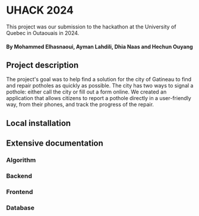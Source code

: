 # UHACK 2024

This project was our submission to the hackathon at the University of Quebec in Outaouais in 2024.

#### By Mohammed Elhasnaoui, Ayman Lahdili, Dhia Naas and Hechun Ouyang


## Project description

The project's goal was to help find a solution for the city of Gatineau to find and repair potholes as quickly as possible. The city has two ways to signal a pothole: either call the city or fill out a form online. We created an application that allows citizens to report a pothole directly in a user-friendly way, from their phones, and track the progress of the repair.

## Local installation

## Extensive documentation

### Algorithm

### Backend

### Frontend

### Database


